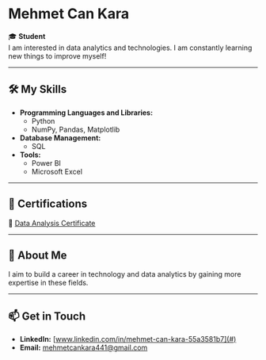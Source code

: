 # Mehmet Can Kara  

🎓 **Student**  
I am interested in data analytics and technologies. I am constantly learning new things to improve myself!  

---

## 🛠️ My Skills  
- **Programming Languages and Libraries:**  
  - Python  
  - NumPy, Pandas, Matplotlib  
- **Database Management:**  
  - SQL  
- **Tools:**  
  - Power BI  
  - Microsoft Excel  

---

## 📜 Certifications  
📄 [Data Analysis Certificate](https://github.com/mmckara/sertifika/blob/main/sertifika.pdf)  

---

## 🌟 About Me  
I aim to build a career in technology and data analytics by gaining more expertise in these fields.  

---

## 📫 Get in Touch  
- **LinkedIn:** [www.linkedin.com/in/mehmet-can-kara-55a3581b7](#)  
- **Email:** mehmetcankara441@gmail.com
